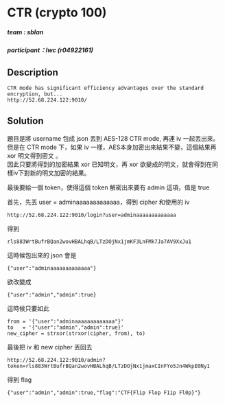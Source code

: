 # CTR (crypto 100)
##### team : sblan
##### participant：lwc (r04922161)
## Description
```
CTR mode has significant efficiency advantages over the standard encryption, but...
http://52.68.224.122:9010/
```
## Solution
題目是將 username 包成 json 丟到 AES-128 CTR mode, 再連 iv 一起丟出來。  
但是在 CTR mode 下，如果 iv 一樣，AES本身加密出來結果不變，這個結果再 xor 明文得到密文 。  
因此只要將得到的加密結果 xor 已知明文，再 xor 欲變成的明文，就會得到在同樣iv下對新的明文加密的結果。

最後要給一個 token，使得這個 token 解密出來要有 admin 這項，值是 true  

首先，先丟 user = adminaaaaaaaaaaaaa，得到 cipher 和使用的 iv
```
http://52.68.224.122:9010/login?user=adminaaaaaaaaaaaaa
```
得到
```
rls883WrtBufrBQan2wovHBALhqB/LTzDOjNx1jmKF3LnFMk7Ja7AV9XxJu1
```
這時候包出來的 json 會是
```
{"user":"adminaaaaaaaaaaaaa"}
```
欲改變成
```
{"user":"admin","admin":true}
```
這時候只要如此
```
from = '{"user":"adminaaaaaaaaaaaaa"}'
to   = '{"user":"admin","admin":true}'
new_cipher = strxor(strxor(cipher, from), to)
```
最後把 iv 和 new cipher 丟回去
```
http://52.68.224.122:9010/admin?token=rls883WrtBufrBQan2wovHBALhqB/LTzDOjNx1jmaxCInFYo5Jn4WkpE0Ny1
```
得到 flag
```
{"user":"admin","admin":true,"flag":"CTF{Flip Flop F1ip Fl0p}"}
```
